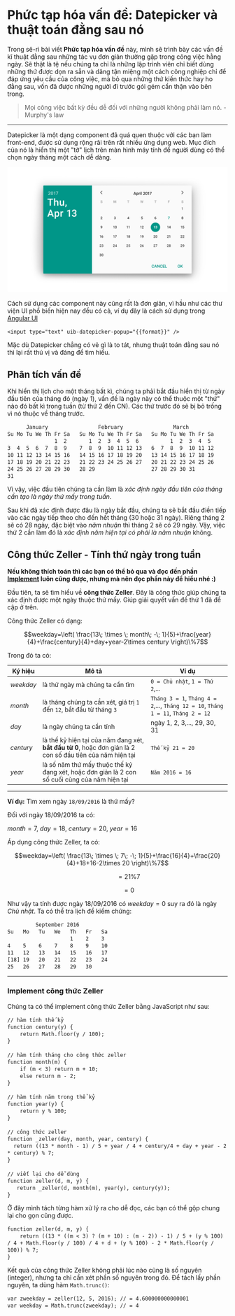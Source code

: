 # Phức tạp hóa vấn đề: Datepicker và thuật toán đằng sau nó

Trong sê-ri bài viết **Phức tạp hóa vấn đề** này, mình sẽ trình bày các vấn đề kĩ thuật đằng sau những tác vụ đơn giản thường gặp trong công việc hằng ngày. Sẽ thật là tệ nếu chúng ta chỉ là những lập trình viên chỉ biết dùng những thứ được dọn ra sẵn và dâng tận miệng một cách công nghiệp chỉ để đáp ứng yêu cầu của công việc, mà bỏ qua những thứ kiến thức hay ho đằng sau, vốn đã được những người đi trước gói gém cẩn thận vào bên trong.

> Mọi công việc bất kỳ đều dễ đối với những người không phải làm nó. - Murphy's law

---

Datepicker là một dạng component đã quá quen thuộc với các bạn làm front-end, được sử dụng rộng rãi trên rất nhiều ứng dụng web. Mục đích của nó là hiển thị một "tờ" lịch trên màn hình máy tính để người dùng có thể chọn ngày tháng một cách dễ dàng.

![](img/components_pickers_date3.png)

Cách sử dụng các component này cũng rất là đơn giản, vì hầu như các thư viện UI phổ biến hiện nay đều có cả, ví dụ đây là cách sử dụng trong [Angular UI](https://angular-ui.github.io/bootstrap/)

```
<input type="text" uib-datepicker-popup="{{format}}" />
```

Mặc dù Datepicker chẳng có vẻ gì là to tát, nhưng thuật toán đằng sau nó thì lại rất thú vị và đáng để tìm hiểu.

## Phân tích vấn đề

Khi hiển thị lịch cho một tháng bất kì, chúng ta phải bắt đầu hiển thị từ ngày đầu tiên của tháng đó (ngày 1), vấn đề là ngày này có thể thuộc một "thứ" nào đó bất kì trong tuần (từ thứ 2 đến CN). Các thứ trước đó sẽ bị bỏ trống vì nó thuộc về tháng trước.

```
      January                February                March
Su Mo Tu We Th Fr Sa   Su Mo Tu We Th Fr Sa   Su Mo Tu We Th Fr Sa
               1  2       1  2  3  4  5  6          1  2  3  4  5
3  4  5  6  7  8  9    7  8  9  10 11 12 13   6  7  8  9  10 11 12
10 11 12 13 14 15 16   14 15 16 17 18 19 20   13 14 15 16 17 18 19
17 18 19 20 21 22 23   21 22 23 24 25 26 27   20 21 22 23 24 25 26
24 25 26 27 28 29 30   28 29                  27 28 29 30 31
31
```

Vì vậy, việc đầu tiên chúng ta cần làm là _xác định ngày đầu tiên của tháng cần tạo là ngày thứ mấy trong tuần_.

Sau khi đã xác định được đâu là ngày bắt đầu, chúng ta sẽ bắt đầu điền tiếp vào các ngày tiếp theo cho đến hết tháng (30 hoặc 31 ngày). Riêng tháng 2 sẽ có 28 ngày, đặc biệt vào _năm nhuận_ thì tháng 2 sẽ có 29 ngày. Vậy, việc thứ 2 cần làm đó là _xác định năm hiện tại có phải là năm nhuận_ không.

## Công thức Zeller - Tính thứ ngày trong tuần

**Nếu không thích toán thì các bạn có thể bỏ qua và đọc đến phần [Implement](#implement-c-ng-th-c-zeller) luôn cũng được, nhưng mà nên đọc phần này để hiểu nhé :)**

Đầu tiên, ta sẽ tìm hiểu về **công thức Zeller**. Đây là công thức giúp chúng ta xác định được một ngày thuộc thứ mấy. Giúp giải quyết vấn đề thứ 1 đã đề cập ở trên.

Công thức Zeller có dạng:

$$weekday=\left( \frac{13\; \times \; month\; -\; 1}{5}+\frac{year}{4}+\frac{century}{4}+day+year-2\times century \right)\%7$$

Trong đó ta có:

| Ký hiệu 	| Mô tả 	| Ví dụ 	|
|---------	|-------	|-------	|
| $weekday$	| là thứ ngày mà chúng ta cần tìm      	| `0 = Chủ nhật`, `1 = Thứ 2`,...      	|
| $month$	| là tháng chúng ta cần xét, giá trị `1` đến `12`, bắt đầu từ tháng `3`      	| `Tháng 3 = 1`, `Tháng 4 = 2`,..., `Tháng 12 = 10`, `Tháng 1 = 11`, `Tháng 2 = 12`      	|
| $day$ 	| là ngày chúng ta cần tính      	| ngày 1, 2, 3,..., 29, 30, 31      	|
| $century$ | là thế kỷ hiện tại của năm đang xét, **bắt đầu từ 0**, hoặc đơn giản là 2 con số đầu tiên của năm hiện tại      	| `Thế kỷ 21 = 20`      	|
| $year$ 	| là số năm thứ mấy thuộc thế kỷ đang xét, hoặc đơn giản là 2 con số cuối cùng của năm hiện tại      	| `Năm 2016 = 16`      	|

---
**Ví dụ:** Tìm xem ngày `18/09/2016` là thứ mấy?

Đối với ngày $18/09/2016$ ta có:

$month = 7$, $day = 18$, $century = 20$, $year = 16$

Áp dụng công thức Zeller, ta có:

$$weekday=\left( \frac{13\; \times \; 7\; -\; 1}{5}+\frac{16}{4}+\frac{20}{4}+18+16-2\times 20 \right)\%7$$

$$\; \; \; \; \; \; \; \; \; \; \; \; \; \; = 21 \% 7$$

$$\; \; \; \; \; \; \; \; \; \; \; \; \; \; = 0$$

Như vậy ta tính được ngày $18/09/2016$ có $weekday = 0$ suy ra đó là ngày _Chủ nhật_. Ta có thể tra lịch để kiểm chứng:

```
         September 2016
Su   Mo   Tu   We   Th   Fr   Sa
                    1    2    3
4    5    6    7    8    9    10
11   12   13   14   15   16   17
[18] 19   20   21   22   23   24
25   26   27   28   29   30
```
---

### Implement công thức Zeller

Chúng ta có thể implement công thức Zeller bằng JavaScript như sau:

```
// hàm tính thế kỷ
function century(y) {
	return Math.floor(y / 100);
}

// hàm tính tháng cho công thức zeller
function month(m) {
	if (m < 3) return m + 10;
	else return m - 2;
}

// hàm tính năm trong thể kỷ
function year(y) {
	return y % 100;
}

// công thức zeller
function _zeller(day, month, year, century) {
  return ((13 * month - 1) / 5 + year / 4 + century/4 + day + year - 2 * century) % 7;
}

// viết lại cho dễ dùng
function zeller(d, m, y) {
   return _zeller(d, month(m), year(y), century(y));
}
```

Ở đây mình tách từng hàm xử lý ra cho dễ đọc, các bạn có thể gộp chung lại cho gọn cũng được.

```
function zeller(d, m, y) {
    return ((13 * ((m < 3) ? (m + 10) : (m - 2)) - 1) / 5 + (y % 100) / 4 + Math.floor(y / 100) / 4 + d + (y % 100) - 2 * Math.floor(y / 100)) % 7;
}
```

Kết quả của công thức Zeller không phải lúc nào cũng là số nguyên (integer), nhưng ta chỉ cần xét phần số nguyên trong đó. Để tách lấy phần nguyên, ta dùng hàm `Math.trunc()`:

```
var zweekday = zeller(12, 5, 2016); // = 4.600000000000001
var weekday = Math.trunc(zweekday); // = 4
```
